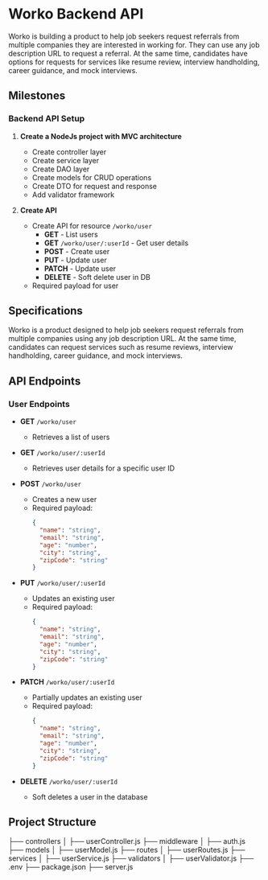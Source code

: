 # Worko Backend API

Worko is building a product to help job seekers request referrals from multiple companies they are interested in working for. They can use any job description URL to request a referral. At the same time, candidates have options for requests for services like resume review, interview handholding, career guidance, and mock interviews.

## Milestones

### Backend API Setup

1. **Create a NodeJs project with MVC architecture**
    - Create controller layer
    - Create service layer
    - Create DAO layer
    - Create models for CRUD operations
    - Create DTO for request and response
    - Add validator framework

2. **Create API**
    - Create API for resource `/worko/user`
        - **GET** - List users
        - **GET** `/worko/user/:userId` - Get user details
        - **POST** - Create user
        - **PUT** - Update user
        - **PATCH** - Update user
        - **DELETE** - Soft delete user in DB
    - Required payload for user

## Specifications

Worko is a product designed to help job seekers request referrals from multiple companies using any job description URL. At the same time, candidates can request services such as resume reviews, interview handholding, career guidance, and mock interviews.

## API Endpoints

### User Endpoints

- **GET** `/worko/user`
  - Retrieves a list of users

- **GET** `/worko/user/:userId`
  - Retrieves user details for a specific user ID

- **POST** `/worko/user`
  - Creates a new user
  - Required payload:
    ```json
    {
      "name": "string",
      "email": "string",
      "age": "number",
      "city": "string",
      "zipCode": "string"
    }
    ```

- **PUT** `/worko/user/:userId`
  - Updates an existing user
  - Required payload:
    ```json
    {
      "name": "string",
      "email": "string",
      "age": "number",
      "city": "string",
      "zipCode": "string"
    }
    ```

- **PATCH** `/worko/user/:userId`
  - Partially updates an existing user
  - Required payload:
    ```json
    {
      "name": "string",
      "email": "string",
      "age": "number",
      "city": "string",
      "zipCode": "string"
    }
    ```

- **DELETE** `/worko/user/:userId`
  - Soft deletes a user in the database

## Project Structure

├── controllers
│ ├── userController.js
├── middleware
│ ├── auth.js
├── models
│ ├── userModel.js
├── routes
│ ├── userRoutes.js
├── services
│ ├── userService.js
├── validators
│ ├── userValidator.js
├── .env
├── package.json
├── server.js
